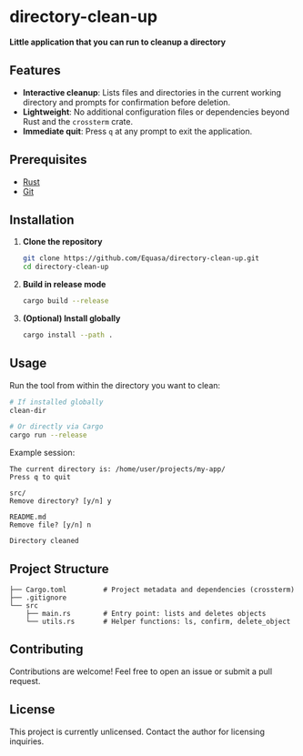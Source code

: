 # directory-clean-up

**Little application that you can run to cleanup a directory**

## Features

* **Interactive cleanup**: Lists files and directories in the current working directory and prompts for confirmation before deletion.
* **Lightweight**: No additional configuration files or dependencies beyond Rust and the `crossterm` crate.
* **Immediate quit**: Press `q` at any prompt to exit the application.

## Prerequisites

* [Rust](https://www.rust-lang.org/tools/install) 
* [Git](https://git-scm.com/downloads)

## Installation

1. **Clone the repository**

   ```bash
   git clone https://github.com/Equasa/directory-clean-up.git
   cd directory-clean-up
   ```

2. **Build in release mode**

   ```bash
   cargo build --release
   ```

3. **(Optional) Install globally**

   ```bash
   cargo install --path .
   ```

## Usage

Run the tool from within the directory you want to clean:

```bash
# If installed globally
clean-dir

# Or directly via Cargo
cargo run --release
```

Example session:

```text
The current directory is: /home/user/projects/my-app/
Press q to quit

src/
Remove directory? [y/n] y

README.md
Remove file? [y/n] n

Directory cleaned
```

## Project Structure

```
├── Cargo.toml         # Project metadata and dependencies (crossterm)
├── .gitignore         
└── src
    ├── main.rs        # Entry point: lists and deletes objects
    └── utils.rs       # Helper functions: ls, confirm, delete_object
```

## Contributing

Contributions are welcome! Feel free to open an issue or submit a pull request.

## License

This project is currently unlicensed. Contact the author for licensing inquiries.
